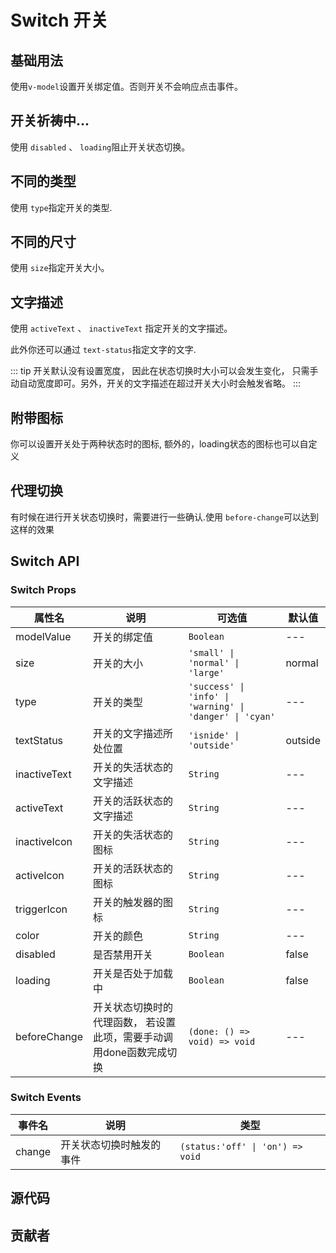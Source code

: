 # Switch 开关

## 基础用法

使用`v-model`设置开关绑定值。否则开关不会响应点击事件。

<demo
src="./src/basic.vue"
/>

## 开关祈祷中...

使用 `disabled` 、 `loading`阻止开关状态切换。
<demo
src="./src/disabled.vue"
/>


## 不同的类型

使用 `type`指定开关的类型.

<demo
src="./src/type.vue"
/>

## 不同的尺寸

使用 `size`指定开关大小。
<demo
src="./src/size.vue"
/>

## 文字描述

使用 `activeText` 、 `inactiveText` 指定开关的文字描述。

此外你还可以通过 `text-status`指定文字的文字.

::: tip
开关默认没有设置宽度， 因此在状态切换时大小可以会发生变化， 只需手动自动宽度即可。另外，开关的文字描述在超过开关大小时会触发省略。
:::

<demo
src="./src/text.vue"
/>

## 附带图标

你可以设置开关处于两种状态时的图标, 额外的，loading状态的图标也可以自定义

<demo
src="./src/icon.vue"
/>


## 代理切换

有时候在进行开关状态切换时，需要进行一些确认.使用 `before-change`可以达到这样的效果
<demo
src="./src/change.vue"
/>


## Switch API

### Switch Props

| 属性名       | 说明                                                         | 可选值                                                   | 默认值  |
| ------------ | ------------------------------------------------------------ | -------------------------------------------------------- | ------- |
| modelValue   | 开关的绑定值                                                 | `Boolean`                                                | ---     |
| size         | 开关的大小                                                   | `'small' \| 'normal' \| 'large'`                         | normal  |
| type         | 开关的类型                                                   | `'success' \| 'info' \| 'warning' \| 'danger' \| 'cyan'` | ---     |
| textStatus   | 开关的文字描述所处位置                                       | `'isnide' \| 'outside'`                                  | outside |
| inactiveText | 开关的失活状态的文字描述                                     | `String`                                                 | ---     |
| activeText   | 开关的活跃状态的文字描述                                     | `String`                                                 | ---     |
| inactiveIcon | 开关的失活状态的图标                                         | `String`                                                 | ---     |
| activeIcon   | 开关的活跃状态的图标                                         | `String`                                                 | ---     |
| triggerIcon  | 开关的触发器的图标                                           | `String`                                                 | ---     |
| color        | 开关的颜色                                                   | `String`                                                 | ---     |
| disabled     | 是否禁用开关                                                 | `Boolean`                                                | false   |
| loading      | 开关是否处于加载中                                           | `Boolean`                                                | false   |
| beforeChange | 开关状态切换时的代理函数， 若设置此项，需要手动调用done函数完成切换 | `(done: () => void) => void`                             | ---     |



### Switch Events

| 事件名 | 说明                     | 类型                             |
| ------ | ------------------------ | -------------------------------- |
| change | 开关状态切换时触发的事件 | `(status:'off' \| 'on') => void` |




## 源代码

<SRep aim="SWitch"></SRep>

## 贡献者

<SMember></SMember>